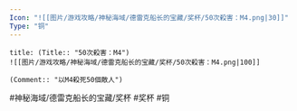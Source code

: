```yaml
---
Icon: "![[图片/游戏攻略/神秘海域/德雷克船长的宝藏/奖杯/50次殺害：M4.png|30]]"
Type: "铜"
---
```

```ad-common-bronze-trophy
title: (Title:: "50次殺害：M4")
![[图片/游戏攻略/神秘海域/德雷克船长的宝藏/奖杯/50次殺害：M4.png|100]]

(Comment:: "以M4殺死50個敵人")
```

#神秘海域/德雷克船长的宝藏/奖杯 #奖杯 #铜

